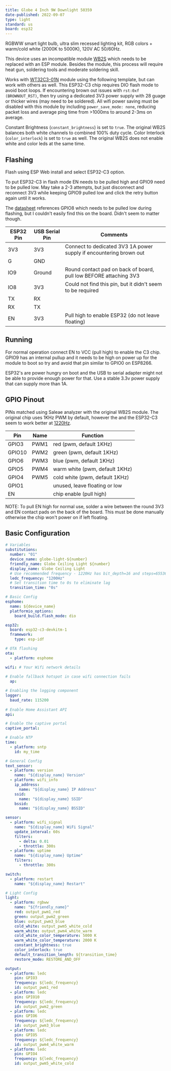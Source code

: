 ```yaml
---
title: Globe 4 Inch 9W Downlight 50359
date-published: 2022-09-07
type: light
standard: us
board: esp32
---
```


RGBWW smart light bulb, ultra slim recessed lighting kit, RGB colors + warm/cold white (2000K to 5000K), 120V AC 50/60Hz.

This device uses an incompatible module [WB2S](https://fcc.report/FCC-ID/2ANDL-WB2S/4580213.pdf "FCC") which needs to be replaced with an ESP module. Besides the module, this process will require heat gun, soldering tools and moderate soldering skill.

Works with [WT32C3-01N](https://www.alibaba.com/product-detail/WT32C3-01N-4MB-OEM-ESP32-wi_1600348544006.html "Alibaba") module using the following template, but can work with others as well. This ESP32-C3 chip requires DIO flash mode to avoid boot loops. If encountering brown out issues with `rst:0xf (BROWNOUT_RST)`, then try using a dedicated 3V3 power supply with 28 guage or thicker wires (may need to be soldered). All wifi power saving must be disabled with this module by including `power_save_mode: none`, reducing packet loss and average ping time from >1000ms to around 2-3ms on average.

Constant Brightness (`constant_brightness`) is set to `true`. The original WB2S balances both white channels to combined 100% duty cycle.
Color Interlock (`color_interlock`) is set to `true` as well. The original WB2S does not enable white and color leds at the same time.

## Flashing

Flash using ESP Web install and select ESP32-C3 option.

To put ESP32-C3 in flash mode EN needs to be pulled high and GPIO9 need to be pulled low. May take a 2-3 attempts, but just disconnect and reconnect 3V3 while keeping GPIO9 pulled low and click the retry button again until it works.

The [datasheet](https://templates.blakadder.com/assets/WT32C3-01N_datasheet.pdf) references GPIO8 which needs to be pulled low during flashing, but I couldn't easily find this on the board. Didn't seem to matter though.

| ESP32 Pin | USB Serial Pin | Comments |
| --- | --- | --- |
| 3V3 | 3V3 | Connect to dedicated 3V3 1A power supply if encountering brown out |
| G | GND | |
| IO9 | Ground | Round contact pad on back of board, pull low BEFORE attaching 3V3 |
| IO8 | 3V3 | Could not find this pin, but it didn't seem to be required |
| TX | RX | |
| RX | TX | |
| EN | 3V3 | Pull high to enable ESP32 (do not leave floating) |

## Running

For normal operation connect EN to VCC (pull high) to enable the C3 chip. GPIO9 has an internal pullup and it needs to be high on power up for the module to boot so try and avoid that pin similar to GPIO0 on ESP8266.

ESP32's are power hungry on boot and the USB to serial adapter might not be able to provide enough power for that. Use a stable 3.3v power supply that can supply more than 1A.

## GPIO Pinout

PINs matched using Saleae analyzer with the original WB2S module. The original chip uses 1KHz PWM by default, however the and the ESP32-C3 seem to work better at [1220Hz](https://www.esphome.io/components/output/ledc.html "ESPHome LEDC Frequencies").

| Pin    | Name | Function                        |
| ------ | ---- | ------------------------------- |
| GPIO3  | PWM1 | red (pwm, default 1KHz)         |
| GPIO10 | PWM2 | green (pwm, default 1KHz)       |
| GPIO6  | PWM3 | blue (pwm, default 1KHz)        |
| GPIO5  | PWM4 | warm white (pwm, default 1KHz)  |
| GPIO4  | PWM5 | cold white (pwm, default 1KHz)  |
| GPIO1  |      | unused, leave floating or low   |
| EN     |      | chip enable (pull high)         |

NOTE: To pull EN high for normal use, solder a wire between the round 3V3 and EN contact pads on the back of the board. This must be done manually otherwise the chip won't power on if left floating.

## Basic Configuration

```yaml
# Variables
substitutions:
  number: "01"
  device_name: globe-light-${number}
  friendly_name: Globe Ceiling Light ${number}
  display_name: Globe Ceiling Light
  # Use recommended frequency - 1220Hz has bit_depth=16 and steps=65536
  ledc_frequency: "1200Hz"
  # Set transition time to 0s to eliminate lag
  transition_time: "0s"

# Basic Config
esphome:
  name: ${device_name}
  platformio_options:
    board_build.flash_mode: dio

esp32:
  board: esp32-c3-devkitm-1
  framework:
    type: esp-idf

# OTA flashing
ota:
  - platform: esphome

wifi: # Your Wifi network details
  
# Enable fallback hotspot in case wifi connection fails  
  ap:

# Enabling the logging component
logger:
  baud_rate: 115200
  
# Enable Home Assistant API
api:

# Enable the captive portal
captive_portal:

# Enable NTP
time:
  - platform: sntp
    id: my_time

# General Config
text_sensor:
  - platform: version
    name: "${display_name} Version"
  - platform: wifi_info
    ip_address:
      name: "${display_name} IP Address"
    ssid:
      name: "${display_name} SSID"
    bssid:
      name: "${display_name} BSSID"

sensor:
  - platform: wifi_signal
    name: "${display_name} WiFi Signal"
    update_interval: 60s
    filters:
      - delta: 0.01
      - throttle: 300s
  - platform: uptime
    name: "${display_name} Uptime"
    filters:
      - throttle: 300s

switch:
  - platform: restart
    name: "${display_name} Restart"

# Light Config
light:
  - platform: rgbww
    name: "${friendly_name}"
    red: output_pwm1_red
    green: output_pwm2_green
    blue: output_pwm3_blue
    cold_white: output_pwm5_white_cold
    warm_white: output_pwm4_white_warm
    cold_white_color_temperature: 5000 K
    warm_white_color_temperature: 2000 K
    constant_brightness: true
    color_interlock: true
    default_transition_length: ${transition_time}
    restore_mode: RESTORE_AND_OFF

output:
  - platform: ledc
    pin: GPIO3
    frequency: ${ledc_frequency}
    id: output_pwm1_red
  - platform: ledc
    pin: GPIO10
    frequency: ${ledc_frequency}
    id: output_pwm2_green
  - platform: ledc
    pin: GPIO6
    frequency: ${ledc_frequency}
    id: output_pwm3_blue
  - platform: ledc
    pin: GPIO5
    frequency: ${ledc_frequency}
    id: output_pwm4_white_warm
  - platform: ledc
    pin: GPIO4
    frequency: ${ledc_frequency}
    id: output_pwm5_white_cold

```
